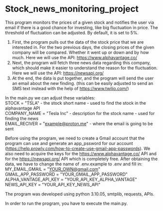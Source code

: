 # Stock_news_monitoring_project

This program monitors the prices of a given stock and notifies the user via email if there is a good chance for investing, like big fluctuation in price. The threshold of fluctuation can be adjusted. By default, it is set to 5%. 
1. First, the program pulls out the data of the stock price that we are interested in. For the two previous days, the closing prices of the given company will be compared. Whether it went up or down and by how much. 
Here we will use the API: https://www.alphavantage.co/ </br>
2. Next, the program will fetch three news data regarding this company, which should make it easier to understand the reason for the fluctuation. 
Here we will use the API: https://newsapi.org/ </br>
3. At the end, the data is put together, and the program will send the user an email about the new finding. (this can be easily adjusted to send an SMS text instead with the help of https://www.twilio.com/) </br>


In the main.py we can adjust these variables: </br>
STOCK = "TSLA" - the stock short name - used to find the stock in the alphavantage API </br>
COMPANY_NAME = "Tesla Inc" - description for the stock name - used for finding the news </br>
EMAIL_RECIVER = "example@proton.me" - where the email is going to be sent </br>


Before using the program, we need to create a Gmail account that the program can use and generate an app_pssword for our account (https://help.prowly.com/how-to-create-use-gmail-app-passwords). We also need to acquire the keys for the https://www.alphavantage.co/ API and for the https://newsapi.org/ API which is completely free.
After obtaining the data, we have to change the name of .env.example to .env and fill in:</br>
MY_EMAIL_GMAIL = "YOUR_OWN@gmail.com"</br>
GMAIL_APP_PASSWORD = "YOUR_GMAIL_APP_PASSWORD"</br>
ALPHA_VANTAGE_API_KEY = "YOUR_API_KEY_ALPHA_VANTAGE"</br>
NEWS_API_KEY = "YOUR_API_KEY_NEWS_API"</br>


The program was developed using python 3.10.05, smtplib, requests, APIs. 

In order to run the program, you have to execute the main.py.